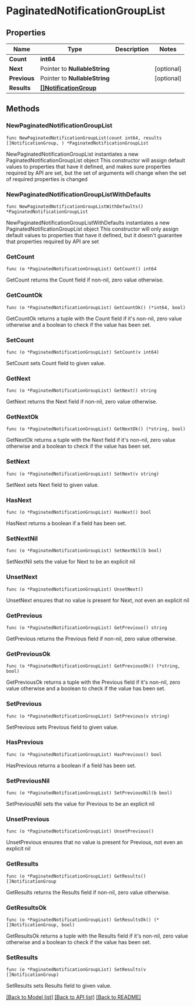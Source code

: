 # PaginatedNotificationGroupList

## Properties

Name | Type | Description | Notes
------------ | ------------- | ------------- | -------------
**Count** | **int64** |  | 
**Next** | Pointer to **NullableString** |  | [optional] 
**Previous** | Pointer to **NullableString** |  | [optional] 
**Results** | [**[]NotificationGroup**](NotificationGroup.md) |  | 

## Methods

### NewPaginatedNotificationGroupList

`func NewPaginatedNotificationGroupList(count int64, results []NotificationGroup, ) *PaginatedNotificationGroupList`

NewPaginatedNotificationGroupList instantiates a new PaginatedNotificationGroupList object
This constructor will assign default values to properties that have it defined,
and makes sure properties required by API are set, but the set of arguments
will change when the set of required properties is changed

### NewPaginatedNotificationGroupListWithDefaults

`func NewPaginatedNotificationGroupListWithDefaults() *PaginatedNotificationGroupList`

NewPaginatedNotificationGroupListWithDefaults instantiates a new PaginatedNotificationGroupList object
This constructor will only assign default values to properties that have it defined,
but it doesn't guarantee that properties required by API are set

### GetCount

`func (o *PaginatedNotificationGroupList) GetCount() int64`

GetCount returns the Count field if non-nil, zero value otherwise.

### GetCountOk

`func (o *PaginatedNotificationGroupList) GetCountOk() (*int64, bool)`

GetCountOk returns a tuple with the Count field if it's non-nil, zero value otherwise
and a boolean to check if the value has been set.

### SetCount

`func (o *PaginatedNotificationGroupList) SetCount(v int64)`

SetCount sets Count field to given value.


### GetNext

`func (o *PaginatedNotificationGroupList) GetNext() string`

GetNext returns the Next field if non-nil, zero value otherwise.

### GetNextOk

`func (o *PaginatedNotificationGroupList) GetNextOk() (*string, bool)`

GetNextOk returns a tuple with the Next field if it's non-nil, zero value otherwise
and a boolean to check if the value has been set.

### SetNext

`func (o *PaginatedNotificationGroupList) SetNext(v string)`

SetNext sets Next field to given value.

### HasNext

`func (o *PaginatedNotificationGroupList) HasNext() bool`

HasNext returns a boolean if a field has been set.

### SetNextNil

`func (o *PaginatedNotificationGroupList) SetNextNil(b bool)`

 SetNextNil sets the value for Next to be an explicit nil

### UnsetNext
`func (o *PaginatedNotificationGroupList) UnsetNext()`

UnsetNext ensures that no value is present for Next, not even an explicit nil
### GetPrevious

`func (o *PaginatedNotificationGroupList) GetPrevious() string`

GetPrevious returns the Previous field if non-nil, zero value otherwise.

### GetPreviousOk

`func (o *PaginatedNotificationGroupList) GetPreviousOk() (*string, bool)`

GetPreviousOk returns a tuple with the Previous field if it's non-nil, zero value otherwise
and a boolean to check if the value has been set.

### SetPrevious

`func (o *PaginatedNotificationGroupList) SetPrevious(v string)`

SetPrevious sets Previous field to given value.

### HasPrevious

`func (o *PaginatedNotificationGroupList) HasPrevious() bool`

HasPrevious returns a boolean if a field has been set.

### SetPreviousNil

`func (o *PaginatedNotificationGroupList) SetPreviousNil(b bool)`

 SetPreviousNil sets the value for Previous to be an explicit nil

### UnsetPrevious
`func (o *PaginatedNotificationGroupList) UnsetPrevious()`

UnsetPrevious ensures that no value is present for Previous, not even an explicit nil
### GetResults

`func (o *PaginatedNotificationGroupList) GetResults() []NotificationGroup`

GetResults returns the Results field if non-nil, zero value otherwise.

### GetResultsOk

`func (o *PaginatedNotificationGroupList) GetResultsOk() (*[]NotificationGroup, bool)`

GetResultsOk returns a tuple with the Results field if it's non-nil, zero value otherwise
and a boolean to check if the value has been set.

### SetResults

`func (o *PaginatedNotificationGroupList) SetResults(v []NotificationGroup)`

SetResults sets Results field to given value.



[[Back to Model list]](../README.md#documentation-for-models) [[Back to API list]](../README.md#documentation-for-api-endpoints) [[Back to README]](../README.md)


